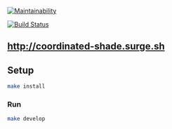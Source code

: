 [![Maintainability](https://api.codeclimate.com/v1/badges/a99a88d28ad37a79dbf6/maintainability)](https://codeclimate.com/github/codeclimate/codeclimate/maintainability)

[![Build Status](https://travis-ci.org/craz3r/project-lvl3-s270.svg?branch=master)](https://travis-ci.org/craz3r/project-lvl3-s270)

## http://coordinated-shade.surge.sh

## Setup

```sh
make install
```

### Run

```sh
make develop
```
